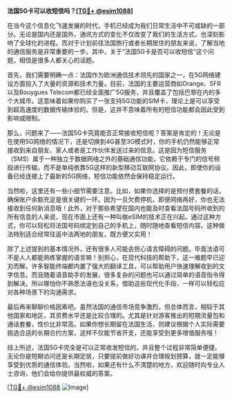 **法国5G卡可以收短信吗？[[TG💪+ @esim1088](https://t.me/s/esim1088)]**

在当今这个信息化飞速发展的时代，手机已经成为我们日常生活中不可或缺的一部分。无论是国内还是国外，通讯方式的变化不仅改变了我们的生活方式，也深刻影响了全球化的进程。而对于计划前往法国旅行或者长期居住的朋友来说，了解当地的通信服务是非常重要的一步。其中，关于“法国5G卡是否可以收短信”这个问题，相信是很多人都关心的话题。

首先，我们需要明确一点：法国作为欧洲通信技术领先的国家之一，在5G网络建设方面投入了大量的资源和技术力量。目前，法国的主要运营商如Orange、SFR以及Bouygues Telecom都已经全面推广5G服务，并且覆盖了包括巴黎在内的多个大城市。这意味着如果你购买了一张支持5G功能的SIM卡，理论上是可以享受到超高速度的数据传输体验的。但是，这并不意味着所有的短信功能都会因此受到影响或限制。

那么，问题来了——法国5G卡究竟能否正常接收短信呢？答案是肯定的！无论是在使用5G网络的情况下，还是切换到4G甚至3G模式时，你的手机仍然能够正常接收到来自朋友、家人或者是工作伙伴发送过来的信息。这是因为短信服务（SMS）属于一种独立于数据网络之外的基础通信功能，它依赖于专门的信号频段进行传输，而不是单纯依靠5G这样的新型移动互联网协议。因此，即使你的设备已经连接上了最新的5G网络，短信功能依然会保持稳定运行。

当然啦，这里还有一些小细节需要注意。比如，如果你选择的是预付费套餐的话，确保账户余额充足是很关键的一环。因为一旦欠费停机，即便网络再好，你也无法接收到任何新消息哦！此外，对于那些希望在国内也能及时查看法国号码所收到的所有信息的人来说，现在市面上还有一种叫做eSIM的技术正在兴起。通过这种方式，你可以轻松将法国号码绑定到自己的手机上，随时随地查看短信内容。这种做法特别适合经常往返中法两地的朋友，既方便又实用！

除了上述提到的基本情况外，还有很多人可能会担心语言障碍的问题。毕竟法语可不是人人都能熟练掌握的语言嘛！别担心，在现代科技的帮助下，这一难题早已迎刃而解。许多智能终端都内置了强大的翻译工具，可以帮助用户快速理解收到的文字信息。而且随着语音助手的发展，很多复杂的问题也可以通过简单的语音指令得到解决。所以哪怕你不熟悉法语也没关系，借助这些现代化手段，一样可以轻松应对各种场景下的沟通需求。

最后再来聊聊价格因素吧。虽然法国的通信市场竞争激烈，但总体而言，相较于其他国家和地区，其资费水平还是比较合理的。尤其是针对游客推出的短期流量包和通话套餐，性价比非常高。如果你想长期留在法国生活，则建议根据个人实际需要挑选合适的长期合约方案，这样不仅能节省开支，还能享受到更多增值服务哦！

综上所述，法国5G卡完全是可以正常收发短信的，并且整个过程非常简单便捷。无论你是短期访问还是长期定居，只要提前做好功课并合理规划预算，就一定能够享受到优质的通信体验。当然啦，如果还有什么不清楚的地方，欢迎随时向专业人士咨询，他们会给你提供最权威的答案。

[[TG💪+ @esim1088](https://t.me/s/esim1088) ![Image](https://i.postimg.cc/4NQfJmqS/Snipaste-2025-05-13-00-14-12.png)]